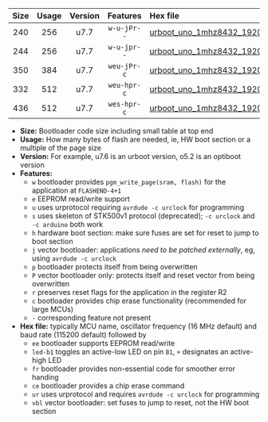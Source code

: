 |Size|Usage|Version|Features|Hex file|
|:-:|:-:|:-:|:-:|:--|
|240|256|u7.7|`w-u-jPr--`|[urboot_uno_1mhz8432_19200bps_led+b5_ur_vbl.hex](https://raw.githubusercontent.com/stefanrueger/urboot.hex/main/boards/uno/fcpu_1mhz8432/19200_bps/urboot_uno_1mhz8432_19200bps_led+b5_ur_vbl.hex)|
|244|256|u7.7|`w-u-jpr--`|[urboot_uno_1mhz8432_19200bps_led+b5_fr_ur_vbl.hex](https://raw.githubusercontent.com/stefanrueger/urboot.hex/main/boards/uno/fcpu_1mhz8432/19200_bps/urboot_uno_1mhz8432_19200bps_led+b5_fr_ur_vbl.hex)|
|350|384|u7.7|`weu-jPr-c`|[urboot_uno_1mhz8432_19200bps_ee_led+b5_fr_ce_ur_vbl.hex](https://raw.githubusercontent.com/stefanrueger/urboot.hex/main/boards/uno/fcpu_1mhz8432/19200_bps/urboot_uno_1mhz8432_19200bps_ee_led+b5_fr_ce_ur_vbl.hex)|
|332|512|u7.7|`weu-hpr-c`|[urboot_uno_1mhz8432_19200bps_ee_led+b5_fr_ce_ur.hex](https://raw.githubusercontent.com/stefanrueger/urboot.hex/main/boards/uno/fcpu_1mhz8432/19200_bps/urboot_uno_1mhz8432_19200bps_ee_led+b5_fr_ce_ur.hex)|
|436|512|u7.7|`wes-hpr-c`|[urboot_uno_1mhz8432_19200bps_ee_led+b5_fr_ce.hex](https://raw.githubusercontent.com/stefanrueger/urboot.hex/main/boards/uno/fcpu_1mhz8432/19200_bps/urboot_uno_1mhz8432_19200bps_ee_led+b5_fr_ce.hex)|

- **Size:** Bootloader code size including small table at top end
- **Usage:** How many bytes of flash are needed, ie, HW boot section or a multiple of the page size
- **Version:** For example, u7.6 is an urboot version, o5.2 is an optiboot version
- **Features:**
  + `w` bootloader provides `pgm_write_page(sram, flash)` for the application at `FLASHEND-4+1`
  + `e` EEPROM read/write support
  + `u` uses urprotocol requiring `avrdude -c urclock` for programming
  + `s` uses skeleton of STK500v1 protocol (deprecated); `-c urclock` and `-c arduino` both work
  + `h` hardware boot section: make sure fuses are set for reset to jump to boot section
  + `j` vector bootloader: applications *need to be patched externally*, eg, using `avrdude -c urclock`
  + `p` bootloader protects itself from being overwritten
  + `P` vector bootloader only: protects itself and reset vector from being overwritten
  + `r` preserves reset flags for the application in the register R2
  + `c` bootloader provides chip erase functionality (recommended for large MCUs)
  + `-` corresponding feature not present
- **Hex file:** typically MCU name, oscillator frequency (16 MHz default) and baud rate (115200 default) followed by
  + `ee` bootloader supports EEPROM read/write
  + `led-b1` toggles an active-low LED on pin `B1`, `+` designates an active-high LED
  + `fr` bootloader provides non-essential code for smoother error handing
  + `ce` bootloader provides a chip erase command
  + `ur` uses urprotocol and requires `avrdude -c urclock` for programming
  + `vbl` vector bootloader: set fuses to jump to reset, not the HW boot section
